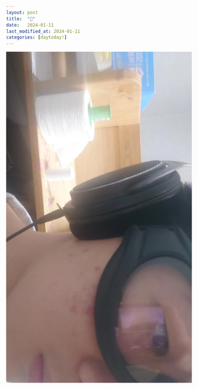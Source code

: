 ```yaml
---
layout: post
title:  "🤟"
date:   2024-01-11
last_modified_at: 2024-01-11
categories: [daytoday!]
---
```


![image](https://github.com/whoisrealminjueun/images/raw/main/IMG_20240111_011031_677.webp)
